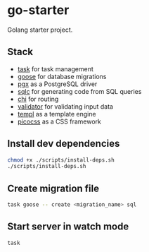 # go-starter

Golang starter project.

## Stack

- [task](https://taskfile.dev) for task management
- [goose](https://pressly.github.io/goose/) for database migrations
- [pgx](https://github.com/jackc/pgx) as a PostgreSQL driver
- [sqlc](https://sqlc.dev/) for generating code from SQL queries
- [chi](https://go-chi.io/) for routing
- [validator](https://pkg.go.dev/github.com/go-playground/validator/v10) for validating input data
- [templ](https://templ.guide/) as a template engine
- [picocss](https://picocss.com/) as a CSS framework


## Install dev dependencies

```bash
chmod +x ./scripts/install-deps.sh
./scripts/install-deps.sh
```

## Create migration file

```bash
task goose -- create <migration_name> sql
```

## Start server in watch mode

```bash
task
```
